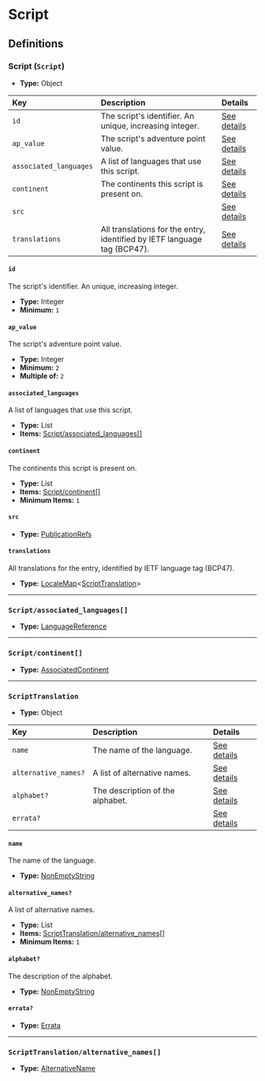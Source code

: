 # Script

## Definitions

### <a name="Script"></a> Script (`Script`)

- **Type:** Object

Key | Description | Details
:-- | :-- | :--
`id` | The script's identifier. An unique, increasing integer. | <a href="#Script/id">See details</a>
`ap_value` | The script's adventure point value. | <a href="#Script/ap_value">See details</a>
`associated_languages` | A list of languages that use this script. | <a href="#Script/associated_languages">See details</a>
`continent` | The continents this script is present on. | <a href="#Script/continent">See details</a>
`src` |  | <a href="#Script/src">See details</a>
`translations` | All translations for the entry, identified by IETF language tag (BCP47). | <a href="#Script/translations">See details</a>

#### <a name="Script/id"></a> `id`

The script's identifier. An unique, increasing integer.

- **Type:** Integer
- **Minimum:** `1`

#### <a name="Script/ap_value"></a> `ap_value`

The script's adventure point value.

- **Type:** Integer
- **Minimum:** `2`
- **Multiple of:** `2`

#### <a name="Script/associated_languages"></a> `associated_languages`

A list of languages that use this script.

- **Type:** List
- **Items:** <a href="#Script/associated_languages[]">Script/associated_languages[]</a>

#### <a name="Script/continent"></a> `continent`

The continents this script is present on.

- **Type:** List
- **Items:** <a href="#Script/continent[]">Script/continent[]</a>
- **Minimum Items:** `1`

#### <a name="Script/src"></a> `src`

- **Type:** <a href="../../source/_PublicationRef.md#PublicationRefs">PublicationRefs</a>

#### <a name="Script/translations"></a> `translations`

All translations for the entry, identified by IETF language tag (BCP47).

- **Type:** <a href="../../_LocaleMap.md#LocaleMap">LocaleMap</a>&lt;<a href="#ScriptTranslation">ScriptTranslation</a>&gt;

---

### <a name="Script/associated_languages[]"></a> `Script/associated_languages[]`

- **Type:** <a href="../../_SimpleReferences.md#LanguageReference">LanguageReference</a>

---

### <a name="Script/continent[]"></a> `Script/continent[]`

- **Type:** <a href="./_LanguageScript.md#AssociatedContinent">AssociatedContinent</a>

---

### <a name="ScriptTranslation"></a> `ScriptTranslation`

- **Type:** Object

Key | Description | Details
:-- | :-- | :--
`name` | The name of the language. | <a href="#ScriptTranslation/name">See details</a>
`alternative_names?` | A list of alternative names. | <a href="#ScriptTranslation/alternative_names">See details</a>
`alphabet?` | The description of the alphabet. | <a href="#ScriptTranslation/alphabet">See details</a>
`errata?` |  | <a href="#ScriptTranslation/errata">See details</a>

#### <a name="ScriptTranslation/name"></a> `name`

The name of the language.

- **Type:** <a href="../../_NonEmptyString.md#NonEmptyString">NonEmptyString</a>

#### <a name="ScriptTranslation/alternative_names"></a> `alternative_names?`

A list of alternative names.

- **Type:** List
- **Items:** <a href="#ScriptTranslation/alternative_names[]">ScriptTranslation/alternative_names[]</a>
- **Minimum Items:** `1`

#### <a name="ScriptTranslation/alphabet"></a> `alphabet?`

The description of the alphabet.

- **Type:** <a href="../../_NonEmptyString.md#NonEmptyString">NonEmptyString</a>

#### <a name="ScriptTranslation/errata"></a> `errata?`

- **Type:** <a href="../../source/_Erratum.md#Errata">Errata</a>

---

### <a name="ScriptTranslation/alternative_names[]"></a> `ScriptTranslation/alternative_names[]`

- **Type:** <a href="../../_AlternativeNames.md#AlternativeName">AlternativeName</a>
